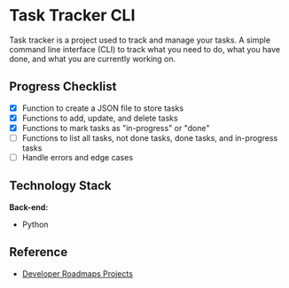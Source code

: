 # Task Tracker CLI

Task tracker is a project used to track and manage your tasks. A simple command line interface (CLI) to track what you need to do, what you have done, and what you are currently working on.

## Progress Checklist

- [x] Function to create a JSON file to store tasks
- [x] Functions to add, update, and delete tasks
- [x] Functions to mark tasks as "in-progress" or "done"
- [ ] Functions to list all tasks, not done tasks, done tasks, and in-progress tasks
- [ ] Handle errors and edge cases

## Technology Stack

**Back-end:** 
- Python

## Reference

 - [Developer Roadmaps Projects](https://roadmap.sh/projects/task-tracker)
